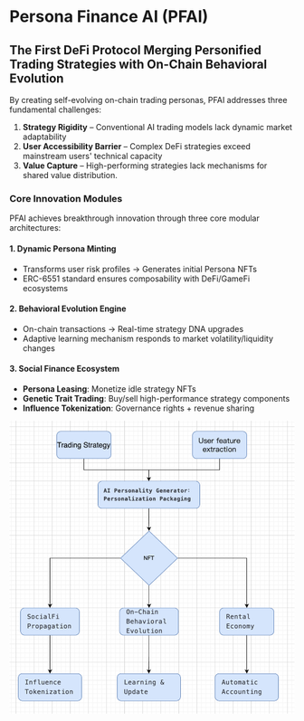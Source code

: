 # Persona Finance AI (PFAI)
## The First DeFi Protocol Merging Personified Trading Strategies with **On-Chain Behavioral Evolution**
By creating self-evolving on-chain trading personas, PFAI addresses three fundamental challenges:

1. **Strategy Rigidity** –  Conventional AI trading models lack dynamic market adaptability
2. **User Accessibility Barrier** – Complex DeFi strategies exceed mainstream users' technical capacity
3. **Value Capture** – High-performing strategies lack mechanisms for shared value distribution.

### Core Innovation Modules

PFAI achieves breakthrough innovation through three core modular architectures:
#### 1. Dynamic Persona Minting
- Transforms user risk profiles → Generates initial Persona NFTs
- ERC-6551 standard ensures composability with DeFi/GameFi ecosystems

#### 2. Behavioral Evolution Engine
- On-chain transactions → Real-time strategy DNA upgrades
- Adaptive learning mechanism responds to market volatility/liquidity changes

#### 3. Social Finance Ecosystem
- **Persona Leasing**: Monetize idle strategy NFTs
- **Genetic Trait Trading**: Buy/sell high-performance strategy components
- **Influence Tokenization**: Governance rights + revenue sharing

![alt text](readme-img/image.png)